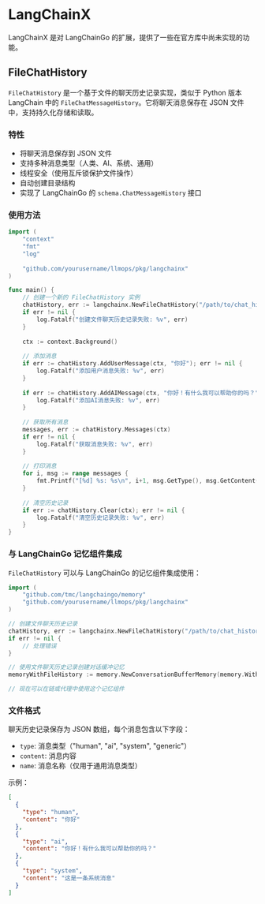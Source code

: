 # LangChainX

LangChainX 是对 LangChainGo 的扩展，提供了一些在官方库中尚未实现的功能。

## FileChatHistory

`FileChatHistory` 是一个基于文件的聊天历史记录实现，类似于 Python 版本 LangChain 中的 `FileChatMessageHistory`。它将聊天消息保存在 JSON 文件中，支持持久化存储和读取。

### 特性

- 将聊天消息保存到 JSON 文件
- 支持多种消息类型（人类、AI、系统、通用）
- 线程安全（使用互斥锁保护文件操作）
- 自动创建目录结构
- 实现了 LangChainGo 的 `schema.ChatMessageHistory` 接口

### 使用方法

```go
import (
    "context"
    "fmt"
    "log"
    
    "github.com/yourusername/llmops/pkg/langchainx"
)

func main() {
    // 创建一个新的 FileChatHistory 实例
    chatHistory, err := langchainx.NewFileChatHistory("/path/to/chat_history.json")
    if err != nil {
        log.Fatalf("创建文件聊天历史记录失败: %v", err)
    }
    
    ctx := context.Background()
    
    // 添加消息
    if err := chatHistory.AddUserMessage(ctx, "你好"); err != nil {
        log.Fatalf("添加用户消息失败: %v", err)
    }
    
    if err := chatHistory.AddAIMessage(ctx, "你好！有什么我可以帮助你的吗？"); err != nil {
        log.Fatalf("添加AI消息失败: %v", err)
    }
    
    // 获取所有消息
    messages, err := chatHistory.Messages(ctx)
    if err != nil {
        log.Fatalf("获取消息失败: %v", err)
    }
    
    // 打印消息
    for i, msg := range messages {
        fmt.Printf("[%d] %s: %s\n", i+1, msg.GetType(), msg.GetContent())
    }
    
    // 清空历史记录
    if err := chatHistory.Clear(ctx); err != nil {
        log.Fatalf("清空历史记录失败: %v", err)
    }
}
```

### 与 LangChainGo 记忆组件集成

`FileChatHistory` 可以与 LangChainGo 的记忆组件集成使用：

```go
import (
    "github.com/tmc/langchaingo/memory"
    "github.com/yourusername/llmops/pkg/langchainx"
)

// 创建文件聊天历史记录
chatHistory, err := langchainx.NewFileChatHistory("/path/to/chat_history.json")
if err != nil {
    // 处理错误
}

// 使用文件聊天历史记录创建对话缓冲记忆
memoryWithFileHistory := memory.NewConversationBufferMemory(memory.WithChatHistory(chatHistory))

// 现在可以在链或代理中使用这个记忆组件
```

### 文件格式

聊天历史记录保存为 JSON 数组，每个消息包含以下字段：

- `type`: 消息类型（"human", "ai", "system", "generic"）
- `content`: 消息内容
- `name`: 消息名称（仅用于通用消息类型）

示例：

```json
[
  {
    "type": "human",
    "content": "你好"
  },
  {
    "type": "ai",
    "content": "你好！有什么我可以帮助你的吗？"
  },
  {
    "type": "system",
    "content": "这是一条系统消息"
  }
]
```
